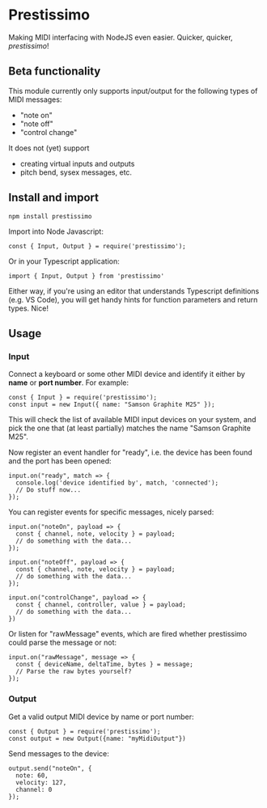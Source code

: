 # Prestissimo

Making MIDI interfacing with NodeJS even easier. Quicker, quicker, _prestissimo_!

## Beta functionality

This module currently only supports input/output for the following types of MIDI messages:

- "note on"
- "note off"
- "control change"

It does not (yet) support

- creating virtual inputs and outputs
- pitch bend, sysex messages, etc.

## Install and import

```
npm install prestissimo
```

Import into Node Javascript:

```
const { Input, Output } = require('prestissimo');
```

Or in your Typescript application:

```
import { Input, Output } from 'prestissimo'
```

Either way, if you're using an editor that understands Typescript definitions (e.g. VS Code), you will get handy hints for function parameters and return types. Nice!

## Usage

### Input

Connect a keyboard or some other MIDI device and identify it either by **name** or **port number**. For example:

```
const { Input } = require('prestissimo');
const input = new Input({ name: "Samson Graphite M25" });
```

This will check the list of available MIDI input devices on your system, and pick the one that (at least partially) matches the name "Samson Graphite M25".

Now register an event handler for "ready", i.e. the device has been found and the port has been opened:

```
input.on("ready", match => {
  console.log('device identified by', match, 'connected');
  // Do stuff now...
});
```

You can register events for specific messages, nicely parsed:

```
input.on("noteOn", payload => {
  const { channel, note, velocity } = payload;
  // do something with the data...
});

input.on("noteOff", payload => {
  const { channel, note, velocity } = payload;
  // do something with the data...
});

input.on("controlChange", payload => {
  const { channel, controller, value } = payload;
  // do something with the data...
})
```

Or listen for "rawMessage" events, which are fired whether prestissimo could parse the message or not:

```
input.on("rawMessage", message => {
  const { deviceName, deltaTime, bytes } = message;
  // Parse the raw bytes yourself?
});
```

### Output

Get a valid output MIDI device by name or port number:

```
const { Output } = require('prestissimo');
const output = new Output({name: "myMidiOutput"})
```

Send messages to the device:

```
output.send("noteOn", {
  note: 60,
  velocity: 127,
  channel: 0
});
```
